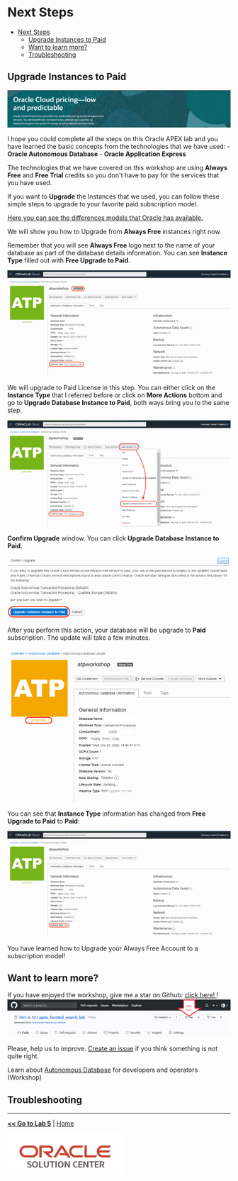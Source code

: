 # Next Steps

- [Next Steps](#next-steps)
  - [Upgrade Instances to Paid](#upgrade-instances-to-paid)
  - [Want to learn more?](#want-to-learn-more)
  - [Troubleshooting](#troubleshooting)

## Upgrade Instances to Paid

![Oracle Cloud Pricing](../images/next_banner.png)

I hope you could complete all the steps on this Oracle APEX  lab and you have learned the basic concepts from the technologies that we have used: - **Oracle Autonomous Database** - **Oracle Application Express**

The technologies that we have covered on this workshop are using **Always Free** and **Free Trial** credits so you don't have to pay for the services that you have used.

If you want to **Upgrade** the Instances that we used, you can follow these simple steps to upgrade to your favorite paid subscription model.

[Here you can see the differences models that Oracle has available.](https://www.oracle.com/ie/cloud/pricing.html)

We will show you how to Upgrade from **Always Free** instances right now.

Remember that you will see **Always Free** logo next to the name of your database as part of the database details information. You can see **Instance Type** filled out with **Free Upgrade to Paid**.

![Always Free Database Details](../images/always_free_upgrade.png)

We will upgrade to Paid License in this step. You can either click on the **Instance Type** that I referred before or click on **More Actions** bottom and go to **Upgrade Database Instance to Paid**, both ways bring you to the same step.

![Always Free Database Details More Actions](../images/always_free_upgrade_actions.png)

**Confirm Upgrade** window. You can click **Upgrade Database Instance to Paid**.

![Always Free Database Details Confirmation](../images/always_free_upgrade_confirmation.png)

After you perform this action, your database will be upgrade to **Paid** subscription. The update will take a few minutes.

![Always Free Database Details Confirmation Updating](../images/always_free_upgrade_confirmation_updating.png)

You can see that **Instance Type** information has changed from **Free Upgrade to Paid** to **Paid**:

![Always Free Database Details Paid](../images/always_free_upgrade_paid.png)

You have learned how to Upgrade your Always Free Account to a subscription model!

## Want to learn more?

If you have enjoyed the workshop, give me a star on Github: [click here! ](https://github.com/Mel-A-M/apex_faceted_search_lab)!
![Github star](../images/github.png)

Please, help us to improve. [Create an issue](https://github.com/Mel-A-M/apex_faceted_search_lab/issues) if you think something is not quite right.

Learn about [Autonomous Database](https://github.com/vmleon/OracleATPGettingStarted) for developers and operators (Workshop)



## Troubleshooting

---

[**<< Go to Lab 5**](../lab5/README.md) | [Home](../README.md)



![](../images/osc_logo.png)